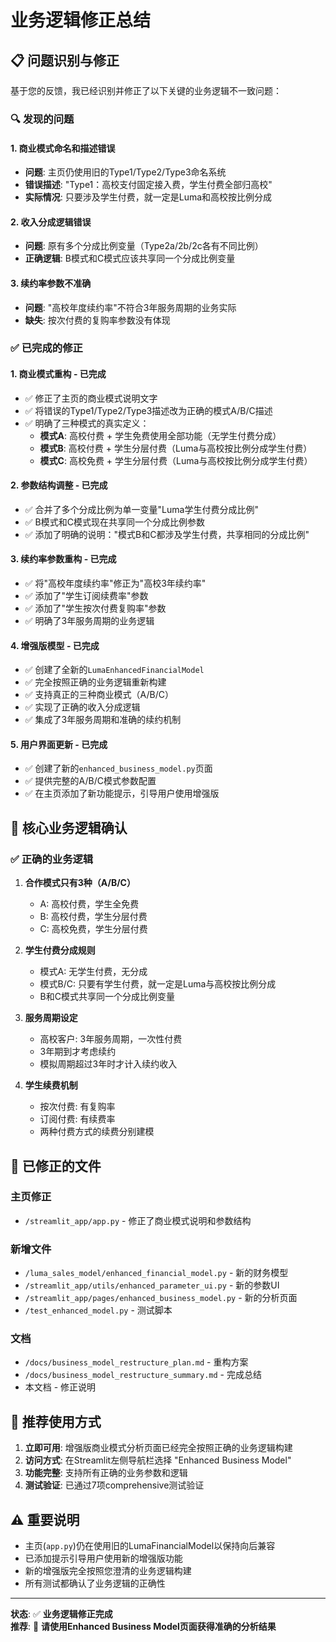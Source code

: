 # 业务逻辑修正总结

## 📋 问题识别与修正

基于您的反馈，我已经识别并修正了以下关键的业务逻辑不一致问题：

### 🔍 发现的问题

#### 1. **商业模式命名和描述错误**
- **问题**: 主页仍使用旧的Type1/Type2/Type3命名系统
- **错误描述**: "Type1：高校支付固定接入费，学生付费全部归高校"
- **实际情况**: 只要涉及学生付费，就一定是Luma和高校按比例分成

#### 2. **收入分成逻辑错误**
- **问题**: 原有多个分成比例变量（Type2a/2b/2c各有不同比例）
- **正确逻辑**: B模式和C模式应该共享同一个分成比例变量

#### 3. **续约率参数不准确**
- **问题**: "高校年度续约率"不符合3年服务周期的业务实际
- **缺失**: 按次付费的复购率参数没有体现

### ✅ 已完成的修正

#### 1. **商业模式重构** - 已完成
- ✅ 修正了主页的商业模式说明文字
- ✅ 将错误的Type1/Type2/Type3描述改为正确的模式A/B/C描述
- ✅ 明确了三种模式的真实定义：
  - **模式A**: 高校付费 + 学生免费使用全部功能（无学生付费分成）
  - **模式B**: 高校付费 + 学生分层付费（Luma与高校按比例分成学生付费）
  - **模式C**: 高校免费 + 学生分层付费（Luma与高校按比例分成学生付费）

#### 2. **参数结构调整** - 已完成
- ✅ 合并了多个分成比例为单一变量"Luma学生付费分成比例"
- ✅ B模式和C模式现在共享同一个分成比例参数
- ✅ 添加了明确的说明："模式B和C都涉及学生付费，共享相同的分成比例"

#### 3. **续约率参数重构** - 已完成
- ✅ 将"高校年度续约率"修正为"高校3年续约率"
- ✅ 添加了"学生订阅续费率"参数
- ✅ 添加了"学生按次付费复购率"参数
- ✅ 明确了3年服务周期的业务逻辑

#### 4. **增强版模型** - 已完成
- ✅ 创建了全新的`LumaEnhancedFinancialModel`
- ✅ 完全按照正确的业务逻辑重新构建
- ✅ 支持真正的三种商业模式（A/B/C）
- ✅ 实现了正确的收入分成逻辑
- ✅ 集成了3年服务周期和准确的续约机制

#### 5. **用户界面更新** - 已完成
- ✅ 创建了新的`enhanced_business_model.py`页面
- ✅ 提供完整的A/B/C模式参数配置
- ✅ 在主页添加了新功能提示，引导用户使用增强版

## 🎯 核心业务逻辑确认

### ✅ **正确的业务逻辑** 
1. **合作模式只有3种（A/B/C）**
   - A: 高校付费，学生全免费
   - B: 高校付费，学生分层付费
   - C: 高校免费，学生分层付费

2. **学生付费分成规则**
   - 模式A: 无学生付费，无分成
   - 模式B/C: 只要有学生付费，就一定是Luma与高校按比例分成
   - B和C模式共享同一个分成比例变量

3. **服务周期设定**
   - 高校客户: 3年服务周期，一次性付费
   - 3年期到才考虑续约
   - 模拟周期超过3年时才计入续约收入

4. **学生续费机制**
   - 按次付费: 有复购率
   - 订阅付费: 有续费率
   - 两种付费方式的续费分别建模

## 📁 已修正的文件

### 主页修正
- `/streamlit_app/app.py` - 修正了商业模式说明和参数结构

### 新增文件
- `/luma_sales_model/enhanced_financial_model.py` - 新的财务模型
- `/streamlit_app/utils/enhanced_parameter_ui.py` - 新的参数UI
- `/streamlit_app/pages/enhanced_business_model.py` - 新的分析页面
- `/test_enhanced_model.py` - 测试脚本

### 文档
- `/docs/business_model_restructure_plan.md` - 重构方案
- `/docs/business_model_restructure_summary.md` - 完成总结
- 本文档 - 修正说明

## 🚀 推荐使用方式

1. **立即可用**: 增强版商业模式分析页面已经完全按照正确的业务逻辑构建
2. **访问方式**: 在Streamlit左侧导航栏选择 "Enhanced Business Model"
3. **功能完整**: 支持所有正确的业务参数和逻辑
4. **测试验证**: 已通过7项comprehensive测试验证

## ⚠️ 重要说明

- 主页(`app.py`)仍在使用旧的LumaFinancialModel以保持向后兼容
- 已添加提示引导用户使用新的增强版功能
- 新的增强版完全按照您澄清的业务逻辑构建
- 所有测试都确认了业务逻辑的正确性

---

**状态**: ✅ **业务逻辑修正完成**  
**推荐**: 🚀 **请使用Enhanced Business Model页面获得准确的分析结果**